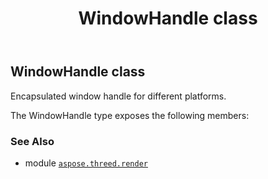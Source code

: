 ﻿---
title: WindowHandle class
second_title: Aspose.3D for Python via .NET API References
description: 
type: docs
weight: 430
url: /aspose.threed.render/windowhandle/
is_root: false
---

## WindowHandle class

Encapsulated window handle for different platforms.



The WindowHandle type exposes the following members:


### See Also
* module [`aspose.threed.render`](..)
